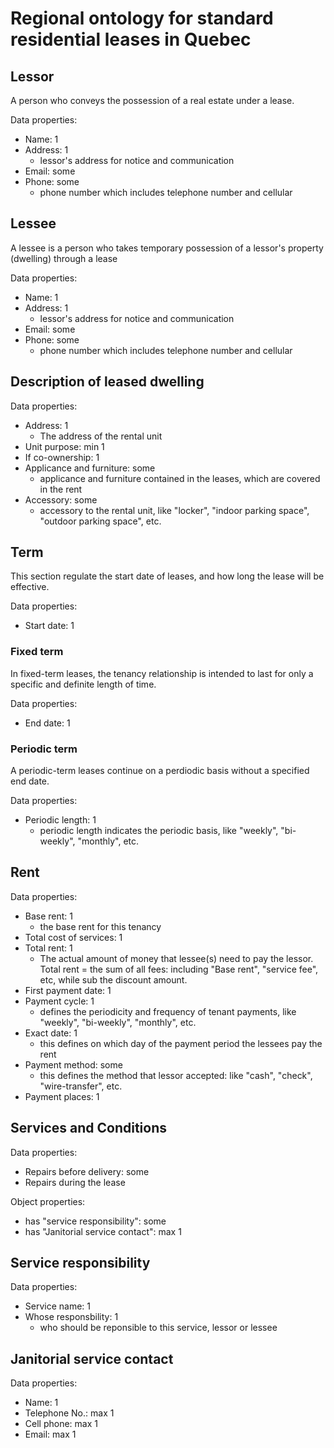 # Regional ontology for standard residential leases in Quebec 

## Lessor

A person who conveys the possession of a real estate under a lease.

Data properties: 
- Name: 1 
- Address: 1
    - lessor's address for notice and communication 
- Email: some
- Phone: some
    - phone number which includes telephone number and cellular


## Lessee

A lessee is a person who takes temporary possession of a lessor's property (dwelling) through a lease 

Data properties: 
- Name: 1 
- Address: 1
    - lessor's address for notice and communication 
- Email: some
- Phone: some
    - phone number which includes telephone number and cellular

## Description of leased dwelling 

Data properties: 
- Address: 1
    - The address of the rental unit
- Unit purpose: min 1 
- If co-ownership: 1 
- Applicance and furniture: some
    - applicance and furniture contained in the leases, which are covered in the rent 
- Accessory: some 
    - accessory to the rental unit, like "locker", "indoor parking space", "outdoor parking space", etc. 


## Term 
This section regulate the start date of leases, and how long the lease will be effective. 

Data properties: 
- Start date: 1 
### Fixed term 
In fixed-term leases, the tenancy relationship is intended to last for only a specific and definite length of time.

Data properties: 
- End date: 1 

### Periodic term 
A periodic-term leases continue on a perdiodic basis without a specified end date. 

Data properties: 
- Periodic length: 1
    - periodic length indicates the periodic basis, like "weekly", "bi-weekly", "monthly", etc. 

## Rent 

Data properties: 
- Base rent:  1 
    - the base rent for this tenancy
- Total cost of services: 1 
- Total rent: 1 
    - The actual amount of money that lessee(s) need to pay the lessor. Total rent = the sum of all fees: including "Base rent", "service fee", etc, while sub the discount amount. 
- First payment date: 1
- Payment cycle: 1 
    - defines the periodicity and frequency of tenant payments, like "weekly", "bi-weekly", "monthly", etc. 
- Exact date: 1 
    - this defines on which day of the payment period the lessees pay the rent
- Payment method: some
    - this defines the method that lessor accepted: like "cash", "check", "wire-transfer", etc. 
- Payment places: 1

## Services and Conditions 

Data properties: 
- Repairs before delivery: some
- Repairs during the lease

Object properties: 

- has "service responsibility": some 
- has "Janitorial service contact": max 1 

## Service responsibility

Data properties: 
- Service name: 1 
- Whose responsbility: 1 
    - who should be reponsible to this service, lessor or lessee

## Janitorial service contact 

Data properties: 
- Name: 1 
- Telephone No.: max 1 
- Cell phone: max 1 
- Email: max 1 